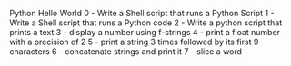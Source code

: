 Python Hello World
0 - Write a Shell script that runs a Python Script
1 - Write a Shell script that runs a Python code
2 - Write a python script that prints a text
3 - display a number using f-strings
4 - print a float number with a precision of 2
5 - print a string 3 times followed by its first 9 characters
6 - concatenate strings and print it
7 - slice a word
